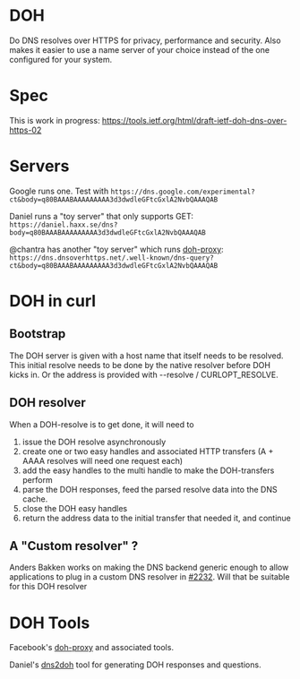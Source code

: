 # DOH

Do DNS resolves over HTTPS for privacy, performance and security. Also makes it easier to use a name server of your choice instead of the one configured for your system.

# Spec

This is work in progress: https://tools.ietf.org/html/draft-ietf-doh-dns-over-https-02

# Servers

Google runs one. Test with `https://dns.google.com/experimental?ct&body=q80BAAABAAAAAAAAA3d3dwdleGFtcGxlA2NvbQAAAQAB`

Daniel runs a "toy server" that only supports GET: `https://daniel.haxx.se/dns?body=q80BAAABAAAAAAAAA3d3dwdleGFtcGxlA2NvbQAAAQAB`

@chantra has another "toy server" which runs [doh-proxy](https://github.com/facebookexperimental/doh-proxy): `https://dns.dnsoverhttps.net/.well-known/dns-query?ct&body=q80BAAABAAAAAAAAA3d3dwdleGFtcGxlA2NvbQAAAQAB`

# DOH in curl

## Bootstrap

The DOH server is given with a host name that itself needs to be resolved. This initial resolve needs to be done by the native resolver before DOH kicks in. Or the address is provided with --resolve / CURLOPT_RESOLVE.

## DOH resolver

When a DOH-resolve is to get done, it will need to
1. issue the DOH resolve asynchronously
2. create one or two easy handles and associated HTTP transfers (A + AAAA resolves will need one request each)
3. add the easy handles to the multi handle to make the DOH-transfers perform
4. parse the DOH responses, feed the parsed resolve data into the DNS cache.
5. close the DOH easy handles
5. return the address data to the initial transfer that needed it, and continue 

## A "Custom resolver" ?

Anders Bakken works on making the DNS backend generic enough to allow applications to plug in a custom DNS resolver in [#2232](https://github.com/curl/curl/pull/2232). Will that be suitable for this DOH resolver

# DOH Tools

Facebook's [doh-proxy](https://facebookexperimental.github.io/doh-proxy/) and associated tools.

Daniel's [dns2doh](https://github.com/bagder/dns2doh) tool for generating DOH responses and questions.